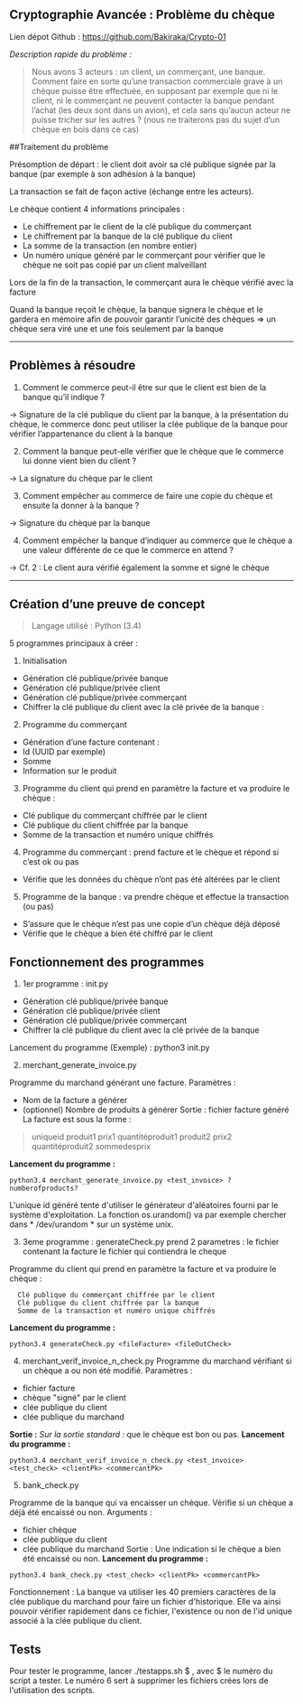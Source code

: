 
 **Cryptographie Avancée : Problème du chèque**
---

Lien dépot Github : https://github.com/Bakiraka/Crypto-01

*Description rapide du problème :*
>Nous avons 3 acteurs : un client, un commerçant, une banque.
Comment faire en sorte qu’une transaction commerciale grave à un chèque puisse être effectuée, en supposant par exemple que ni le client, ni le commerçant ne peuvent contacter la banque pendant l’achat (les deux sont dans un avion), et cela sans qu’aucun acteur ne puisse tricher sur les autres ?
(nous ne traiterons pas du sujet d’un chèque en bois dans ce cas)


##Traitement du problème

Présomption de départ : le client doit avoir sa clé publique signée par la banque (par exemple à son adhésion à la banque)

La transaction se fait de façon active (échange entre les acteurs).

Le chèque contient 4 informations principales :
 - Le chiffrement par le client de la clé publique du commerçant
 - Le chiffrement par la banque de la clé publique du client  
 - La somme de la transaction (en nombre entier)
 - Un numéro unique généré par le commerçant pour vérifier que le chèque ne soit pas copié par un client malveillant

Lors de la fin de la transaction, le commerçant aura le chèque vérifié avec la facture

Quand la banque reçoit le chèque, la banque signera le chèque et le gardera en mémoire afin de pouvoir garantir l’unicité des chèques => un chèque sera viré une et une fois seulement par la banque

----

## Problèmes à résoudre
1. Comment le commerce peut-il être sur que le client est bien de la banque qu’il indique ?

-> Signature de la clé publique du client par la banque, à la présentation du chèque, le commerce donc peut utiliser la clée publique de la banque pour vérifier l’appartenance du client à la banque

2. Comment la banque peut-elle vérifier que le chèque que le commerce lui donne vient bien du client ?

-> La signature du chèque par le client

3. Comment empêcher au commerce de faire une copie du chèque et ensuite la donner à la banque ?

-> Signature du chèque par la banque

4. Comment empêcher la banque d’indiquer au commerce que le chèque a une valeur différente de ce que le commerce en attend ?

-> Cf. 2 : Le client aura vérifié également la somme et signé le chèque

----

## Création d’une preuve de concept

>Langage utilisé : Python (3.4)

5 programmes principaux à créer :

1. Initialisation
  - Génération clé publique/privée banque
  - Génération clé publique/privée client
  - Génération clé publique/privée commerçant
  - Chiffrer la clé publique du client avec la clé privée de la banque :
2. Programme du commerçant
  - Génération d’une facture contenant :
  - Id (UUID par exemple)
  - Somme
  - Information sur le produit
3. Programme du client qui prend en paramètre la facture et va produire le chèque :
  - Clé publique du commerçant chiffrée par le client
  - Clé publique du client chiffrée par la banque
  - Somme de la transaction et numéro unique chiffrés
4. Programme du commerçant : prend facture et le chèque et répond si c’est ok ou pas
  - Vérifie que les données du chèque n’ont pas été altérées par le client
5. Programme de la banque : va prendre chèque et effectue la transaction (ou pas)
  - S’assure que le chèque n’est pas une copie d’un chèque déjà déposé
  - Vérifie que le chèque a bien été chiffré par le client

## Fonctionnement des programmes


1. 1er programme : init.py

- Génération clé publique/privée banque
- Génération clé publique/privée client
- Génération clé publique/privée commerçant
- Chiffrer la clé publique du client avec la clé privée de la banque

Lancement du programme (Exemple) : python3 init.py


2. merchant_generate_invoice.py

  Programme du marchand générant une facture.
  Paramètres :
  - Nom de la facture a générer
  - (optionnel) Nombre de produits à générer
  Sortie : fichier facture généré
  La facture est sous la forme :
  > uniqueid
   produit1 prix1 quantitéproduit1
  > produit2 prix2 quantitéproduit2
  > sommedesprix

**Lancement du programme :**
  ```
  python3.4 merchant_generate_invoice.py <test_invoice> ?numberofproducts?
  ```
  L'unique id généré tente d'utiliser le générateur d'aléatoires fourni par le système d'exploitation.
  La fonction os.urandom() va par exemple chercher dans * /dev/urandom * sur un système unix.

3. 3eme programme : generateCheck.py
           prend 2 parametres : le fichier contenant la facture
                      le fichier qui contiendra le cheque

Programme du client qui prend en paramètre la facture et va produire le chèque :
```  
  Clé publique du commerçant chiffrée par le client
  Clé publique du client chiffrée par la banque
  Somme de la transaction et numéro unique chiffrés
```

**Lancement du programme :**
```
python3.4 generateCheck.py <fileFacture> <fileOutCheck>
```

 4. merchant_verif_invoice_n_check.py
  Programme du marchand vérifiant si un chèque a ou non été modifié.
  Paramètres :
  - fichier facture
  - chèque "signé" par le client
  - clée publique du client
  - clée publique du marchand

  **Sortie :**
 *Sur la sortie standard :* que le chèque est bon ou pas.
 **Lancement du programme :**
 ```
 python3.4 merchant_verif_invoice_n_check.py <test_invoice> <test_check> <clientPk> <commercantPk>
 ```

5. bank_check.py

  Programme de la banque qui va encaisser un chèque.
  Vérifie si un chèque a déjà été encaissé ou non.
  Arguments :
  - fichier chèque
  - clée publique du client
  - clée publique du marchand
  Sortie : Une indication si le chèque a bien été encaissé ou non.
  **Lancement du programme :**
  ```
  python3.4 bank_check.py <test_check> <clientPk> <commercantPk>
  ```

  Fonctionnement :
  La banque va utiliser les 40 premiers caractères de la clée publique du marchand pour faire un fichier d'historique. Elle va ainsi pouvoir vérifier rapidement dans ce fichier, l'existence ou non de l'id unique associé à la clée publique du client.

## Tests
Pour tester le programme, lancer ./testapps.sh $ , avec $ le numéro du script a tester.
Le numéro 6 sert à supprimer les fichiers crées lors de l'utilisation des scripts.
